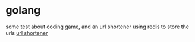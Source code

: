 # golang
some test about coding game, and an url shortener using redis to store the urls 
[url shortener](web/urlShortner.go)
